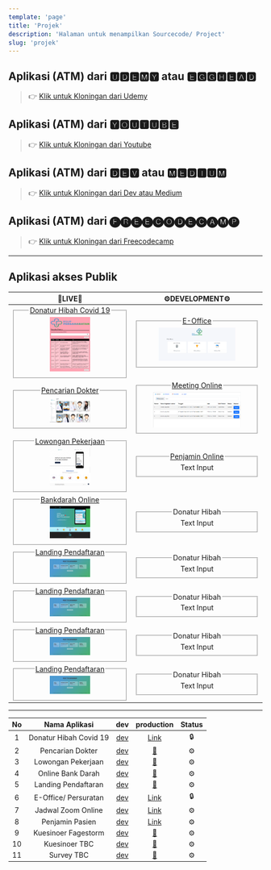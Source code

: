```yaml
---
template: 'page'
title: 'Projek'
description: 'Halaman untuk menampilkan Sourcecode/ Project'
slug: 'projek'
---
```


## Aplikasi (ATM) dari 🆄🅳🅴🅼🆈 atau 🅴🅶🅶🅷🅴🅰🅳

> 👉 [Klik untuk Kloningan dari Udemy](project-kloningan-dengan-reactjs-dari-udemy-egghead)

## Aplikasi (ATM) dari 🆈🅾🆄🆃🆄🅱🅴

> 👉 [Klik untuk Kloningan dari Youtube](project-kloningan-dari-youtube)

## Aplikasi (ATM) dari 🅳🅴🆅 atau 🅼🅴🅳🅸🆄🅼

> 👉 [Klik untuk Kloningan dari Dev atau Medium](project-kloningan-dari-dev-atau-medium)

## Aplikasi (ATM) dari 🅕🅡🅔🅔🅒🅞🅓🅔🅒🅐🅜🅟

> 👉 [Klik untuk Kloningan dari Freecodecamp](project-kloningan-dari-freecodecamp)

---

## Aplikasi akses Publik

| 🚀LIVE🚀  | ⚙️DEVELOPMENT⚙️ |
| :---: | :---: |
|<fieldset><legend>[Donatur Hibah Covid 19](https://hibahcovid19.netlify.app/)</legend><label for="pencarian donatur"><img src="../images/pencarian-donatur.png" alt="pencarian donatur" width="40%" height="40%" /></label></fieldset>|<fieldset><legend>[E-Office](https://surat.rsuppersahabatan.co.id/)</legend><label for="E Office"><img src="../images/e-office.png" alt="pencarian donatur" width="70%" height="70%" /></label></fieldset>|
|<fieldset><legend>[Pencarian Dokter](https://dokter.rsuppersahabatan.co.id/)</legend><label for="pencarian dokter"><img src="../images/pencarian-dokter.png" alt="pencarian dokter" width="40%" height="40%" /></label></fieldset>|<fieldset><legend>[Meeting Online](https://zoom.rsuppersahabatan.co.id/)</legend><label for="text3"><img src="../images/zoom-online.png" alt="pencarian dokter" width="80%" height="80%" /></label></fieldset>|
|<fieldset><legend>[Lowongan Pekerjaan](https://lowongan.rsuppersahabatan.co.id/)</legend><label for="Lowongan Pekerjaan"><img src="../images/lowongan-online.png" alt="pencarian dokter" width="40%" height="40%" /></label></fieldset>|<fieldset><legend>[Penjamin Online](https://penjamin.rsuppersahabatan.co.id/)</legend><label for="text3">Text Input</label></fieldset>|
|<fieldset><legend>[Bankdarah Online](https://bankdarah.rsuppersahabatan.co.id/)</legend><label for="Bankdarah Online"><img src="../images/bankdarah-online.png" alt="pencarian dokter" width="40%" height="40%" /></label></fieldset>|<fieldset><legend>Donatur Hibah</legend><label for="text3">Text Input</label></fieldset>|
|<fieldset><legend>[Landing Pendaftaran](https://pendaftaran.rsuppersahabatan.co.id/)</legend><label for="Landing Pendaftaran"><img src="../images/pendaftaran-landing.png" alt="pencarian dokter" width="40%" height="40%" /></label></fieldset>|<fieldset><legend>Donatur Hibah</legend><label for="text3">Text Input</label></fieldset>|
|<fieldset><legend>[Landing Pendaftaran](https://pendaftaran.rsuppersahabatan.co.id/)</legend><label for="Landing Pendaftaran"><img src="../images/pendaftaran-landing.png" alt="pencarian dokter" width="40%" height="40%" /></label></fieldset>|<fieldset><legend>Donatur Hibah</legend><label for="text3">Text Input</label></fieldset>|
|<fieldset><legend>[Landing Pendaftaran](https://pendaftaran.rsuppersahabatan.co.id/)</legend><label for="Landing Pendaftaran"><img src="../images/pendaftaran-landing.png" alt="pencarian dokter" width="40%" height="40%" /></label></fieldset>|<fieldset><legend>Donatur Hibah</legend><label for="text3">Text Input</label></fieldset>|
|<fieldset><legend>[Landing Pendaftaran](https://pendaftaran.rsuppersahabatan.co.id/)</legend><label for="Landing Pendaftaran"><img src="../images/pendaftaran-landing.png" alt="pencarian dokter" width="40%" height="40%" /></label></fieldset>|<fieldset><legend>Donatur Hibah</legend><label for="text3">Text Input</label></fieldset>|

---

|  No   |     Nama Aplikasi      |                        dev                        |                     production                     | Status |
| :---: | :--------------------: | :-----------------------------------------------: | :------------------------------------------------: | :----: |
|   1   | Donatur Hibah Covid 19 |     [dev](https://hibahcovid19.netlify.app/)      |     [Link](https://hibahcovid19.netlify.app/)      |   🔒    |
|   2   |    Pencarian Dokter    | [dev](https://dokter-dev.rsuppersahabatan.co.id/) |    [🚀](https://dokter.rsuppersahabatan.co.id/)     |   ⚙️    |
|   3   |   Lowongan Pekerjaan   |   [dev](https://lowonganpekerjaan.netlfy.app/)    |   [🚀](https://lowongan.rsuppersahabatan.co.id/)    |   ⚙️    |
|   4   |   Online Bank Darah    |       [dev](https://bankdarah.vercel.app/)        |   [🚀](https://bankdarah.rsuppersahabatan.co.id/)   |   ⚙️    |
|   5   |  Landing Pendaftaran   |  [dev](https://landingpendaftaran.netlify.app/)   |  [🚀](https://pendaftaran.rsuppersahabatan.co.id/)  |   ⚙️    |
|   6   |  E-Office/ Persuratan  |        [dev](https://eoffice.netlify.app/)        |        [Link](https://eoffice.netlify.app/)        |   🔒    |
|   7   |   Jadwal Zoom Online   |       [dev](https://jadwalzoom.vercel.app/)       |    [Link](https://zoom.rsuppersahabatan.co.id/)    |   ⚙️    |
|   8   |    Penjamin Pasien     |        [dev](https://penjamin.vercel.app/)        |  [Link](https://penjamin.rsuppersahabatan.co.id/)  |   ⚙️    |
|   9   |  Kuesinoer Fagestorm   |       [dev](https://fagestorm.netlify.app/)       |   [🚀](https://kuisioner.rsuppersahabatan.co.id/)   |   ⚙️    |
|  10   |     Kuesinoer TBC      |     [dev](https://kuesioner-tbc.vercel.app/)      | [🚀](https://kuisioner-tbc.rsuppersahabatan.co.id/) |   ⚙️    |
|  11   |       Survey TBC       |       [dev](https://surveytbc.vercel.app/)        |        [🚀](https://survey-tbc.netlify.app/)        |   ⚙️    |
